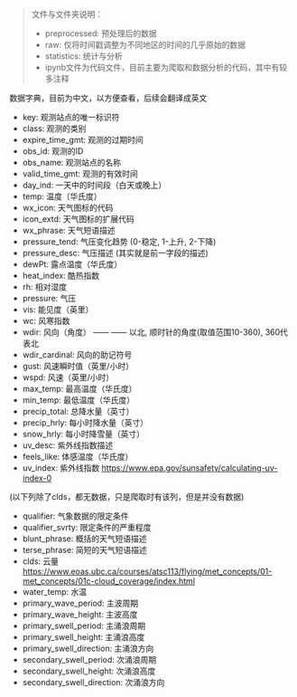 > 文件与文件夹说明：
> - preprocessed: 预处理后的数据
> - raw: 仅将时间戳调整为不同地区的时间的几乎原始的数据
> - statistics: 统计与分析
> - ipynb文件为代码文件，目前主要为爬取和数据分析的代码，其中有较多注释


数据字典，目前为中文，以方便查看，后续会翻译成英文
- key: 观测站点的唯一标识符
- class: 观测的类别
- expire_time_gmt: 观测的过期时间
- obs_id: 观测的ID
- obs_name: 观测站点的名称
- valid_time_gmt: 观测的有效时间
- day_ind: 一天中的时间段（白天或晚上）
- temp: 温度（华氏度）
- wx_icon: 天气图标的代码
- icon_extd: 天气图标的扩展代码
- wx_phrase: 天气短语描述
- pressure_tend: 气压变化趋势 (0-稳定, 1-上升, 2-下降)
- pressure_desc: 气压描述 (其实就是前一字段的描述)
- dewPt: 露点温度（华氏度）
- heat_index: 酷热指数
- rh: 相对湿度
- pressure: 气压
- vis: 能见度（英里）
- wc: 风寒指数
- wdir: 风向（角度） —— —— 以北, 顺时针的角度(取值范围10-360), 360代表北 
- wdir_cardinal: 风向的助记符号
- gust: 风速瞬时值（英里/小时）
- wspd: 风速（英里/小时）
- max_temp: 最高温度（华氏度）
- min_temp: 最低温度（华氏度）
- precip_total: 总降水量（英寸）
- precip_hrly: 每小时降水量（英寸）
- snow_hrly: 每小时降雪量（英寸）
- uv_desc: 紫外线指数描述
- feels_like: 体感温度（华氏度）
- uv_index: 紫外线指数 https://www.epa.gov/sunsafety/calculating-uv-index-0

(以下列除了clds，都无数据，只是爬取时有该列，但是并没有数据)
- qualifier: 气象数据的限定条件
- qualifier_svrty: 限定条件的严重程度
- blunt_phrase: 概括的天气短语描述
- terse_phrase: 简短的天气短语描述
- clds: 云量 https://www.eoas.ubc.ca/courses/atsc113/flying/met_concepts/01-met_concepts/01c-cloud_coverage/index.html
- water_temp: 水温
- primary_wave_period: 主波周期
- primary_wave_height: 主波高度
- primary_swell_period: 主涌浪周期
- primary_swell_height: 主涌浪高度
- primary_swell_direction: 主涌浪方向
- secondary_swell_period: 次涌浪周期
- secondary_swell_height: 次涌浪高度
- secondary_swell_direction: 次涌浪方向
